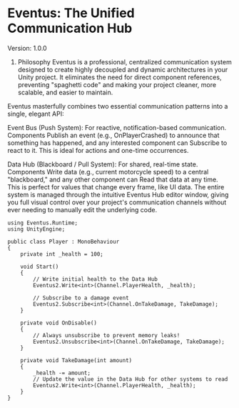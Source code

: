 # Eventus: The Unified Communication Hub
Version: 1.0.0

1. Philosophy
Eventus is a professional, centralized communication system designed to create highly decoupled and dynamic architectures in your Unity project. It eliminates the need for direct component references, preventing "spaghetti code" and making your project cleaner, more scalable, and easier to maintain.

Eventus masterfully combines two essential communication patterns into a single, elegant API:

Event Bus (Push System): For reactive, notification-based communication. Components Publish an event (e.g., OnPlayerCrashed) to announce that something has happened, and any interested component can Subscribe to react to it. This is ideal for actions and one-time occurrences.

Data Hub (Blackboard / Pull System): For shared, real-time state. Components Write data (e.g., current motorcycle speed) to a central "blackboard," and any other component can Read that data at any time. This is perfect for values that change every frame, like UI data.
The entire system is managed through the intuitive Eventus Hub editor window, giving you full visual control over your project's communication channels without ever needing to manually edit the underlying code.



```
using Eventus.Runtime;
using UnityEngine;

public class Player : MonoBehaviour
{
    private int _health = 100;

    void Start()
    {
        // Write initial health to the Data Hub
        Eventus2.Write<int>(Channel.PlayerHealth, _health);
        
        // Subscribe to a damage event
        Eventus2.Subscribe<int>(Channel.OnTakeDamage, TakeDamage);
    }

    private void OnDisable()
    {
        // Always unsubscribe to prevent memory leaks!
        Eventus2.Unsubscribe<int>(Channel.OnTakeDamage, TakeDamage);
    }

    private void TakeDamage(int amount)
    {
        _health -= amount;
        // Update the value in the Data Hub for other systems to read
        Eventus2.Write<int>(Channel.PlayerHealth, _health);
    }
}
```
